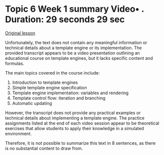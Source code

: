 # Topic 6 Week 1 summary Video• . Duration: 29 seconds 29 sec

[Original lesson](https://www.coursera.org/learn/uol-web-development/lecture/Phjey/topic-6-week-1-summary)

Unfortunately, the text does not contain any meaningful information or technical details about a template engine or its implementation. The provided transcript appears to be a video presentation outlining an educational course on template engines, but it lacks specific content and formulas.

The main topics covered in the course include:

1. Introduction to template engines
2. Simple template engine specification
3. Template engine implementation: variables and rendering
4. Template control flow: iteration and branching
5. Automatic updating

However, the transcript does not provide any practical examples or technical details about implementing a template engine. The practice assignments listed at the end of each video session appear to be theoretical exercises that allow students to apply their knowledge in a simulated environment.

Therefore, it is not possible to summarize this text in 8 sentences, as there is no substantial content to draw from.

